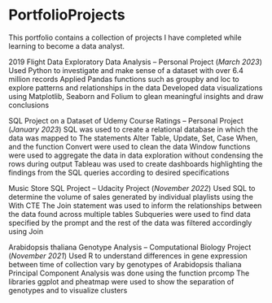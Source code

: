 # PortfolioProjects
This portfolio contains a collection of projects I have completed while learning to become a data analyst.

2019 Flight Data Exploratory Data Analysis – Personal Project	(_March 2023_)
Used Python to investigate and make sense of a dataset with over 6.4 million records
Applied Pandas functions such as groupby and loc to explore patterns and relationships  in the data
Developed data visualizations using Matplotlib, Seaborn and Folium to glean meaningful insights and draw conclusions 

SQL Project on a Dataset of Udemy Course Ratings – Personal Project	(_January 2023_)
SQL was used to create a relational database in which the data was mapped to
The statements Alter Table, Update, Set, Case When, and the function Convert were used to clean the data
Window functions were used to aggregate the data in data exploration without condensing the rows during output 
Tableau was used to create dashboards highlighting the findings from the SQL queries according to desired specifications

Music Store SQL Project – Udacity Project	(_November 2022_)
Used SQL to determine the volume of sales generated by individual playlists using the With CTE
The Join statement was used to inform the relationships between the data found across multiple tables
Subqueries were used to find data specified by the prompt and the rest of the data was filtered accordingly using Join

Arabidopsis thaliana Genotype Analysis – Computational Biology Project	(_November 2021_)
Used R to understand differences in gene expression between time of collection vary by genotypes of Arabidopsis thaliana  
Principal Component Analysis was done using the function prcomp
The libraries ggplot and pheatmap were used to show the separation of genotypes and to visualize clusters
